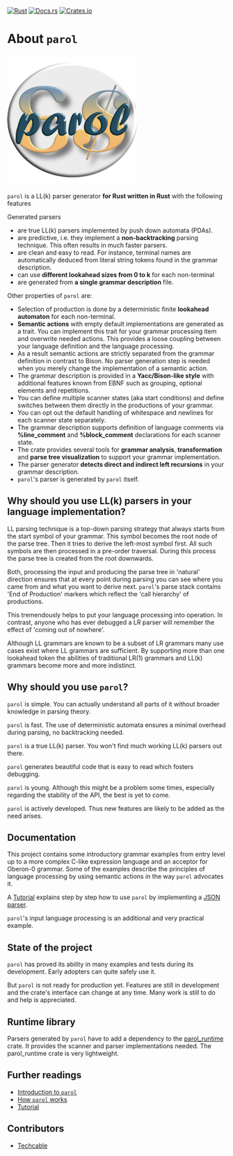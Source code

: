 <!-- markdownlint-disable first-line-h1 -->
[![Rust](https://github.com/jsinger67/parol/actions/workflows/rust.yml/badge.svg)](https://github.com/jsinger67/parol/actions/workflows/rust.yml)
[![Docs.rs](https://docs.rs/parol/badge.svg)](https://docs.rs/parol)
[![Crates.io](https://img.shields.io/crates/v/parol.svg)](https://crates.io/crates/parol)
<!-- markdownlint-enable first-line-h1 -->

# About `parol`

<!-- markdownlint-disable Inline HTML -->
<img src="./logo/Parol.svg" alt="Logo" height=300 with=300>
<!-- markdownlint-enable Inline HTML -->

`parol` is a LL(k) parser generator **for Rust written in Rust** with the following features

Generated parsers

* are true LL(k) parsers implemented by push down automata (PDAs).
* are predictive, i.e. they implement a **non-backtracking** parsing technique. This often results in much faster parsers.
* are clean and easy to read. For instance, terminal names are automatically deduced from literal string tokens found in the grammar description.
* can use **different lookahead sizes from 0 to k** for each non-terminal
* are generated from **a single grammar description** file.

Other properties of `parol` are:

* Selection of production is done by a deterministic finite **lookahead automaton** for each non-terminal.
* **Semantic actions** with empty default implementations are generated as a trait. You can implement this trait for your grammar processing item and overwrite needed actions. This provides a loose coupling between your language definition and the language processing.
* As a result semantic actions are strictly separated from the grammar definition in contrast to Bison. No parser generation step is needed when you merely change the implementation of a semantic action.
* The grammar description is provided in a **Yacc/Bison-like style** with additional features known from EBNF such as grouping, optional elements and repetitions.
* You can define multiple scanner states (aka start conditions) and define switches between them directly in the productions of your grammar.
* You can opt out the default handling of whitespace and newlines for each scanner state separately.
* The grammar description supports definition of language comments via **%line_comment** and **%block_comment** declarations for each scanner state.
* The crate provides several tools for **grammar analysis**, **transformation** and **parse tree visualization** to support your grammar implementation.
* The parser generator **detects direct and indirect left recursions** in your grammar description.
* `parol`'s parser is generated by `parol` itself.

## Why should you use LL(k) parsers in your language implementation?

LL parsing technique is a top-down parsing strategy that always starts from the start symbol of your grammar. This symbol becomes the root node of the parse tree. Then it tries to derive the left-most symbol first. All such symbols are then processed in a pre-order traversal. During this process the parse tree is created from the root downwards.

Both, processing the input and producing the parse tree in 'natural' direction ensures that at every point during parsing you can see where you came from and what you want to derive next. `parol`'s parse stack contains 'End of Production' markers which reflect the 'call hierarchy' of productions.

This tremendously helps to put your language processing into operation. In contrast, anyone who has ever debugged a LR parser will remember the effect of 'coming out of nowhere'.

Although LL grammars are known to be a subset of LR grammars many use cases exist where LL grammars are sufficient. By supporting more than one lookahead token the abilities of traditional LR(1) grammars and LL(k) grammars become more and more indistinct.

## Why should you use `parol`?

`parol` is simple. You can actually understand all parts of it without broader knowledge in parsing theory.

`parol` is fast. The use of deterministic automata ensures a minimal overhead during parsing, no backtracking needed.

`parol` is a true LL(k) parser. You won't find much working LL(k) parsers out there.

`parol` generates beautiful code that is easy to read which fosters debugging.

`parol` is young. Although this might be a problem some times, especially regarding the stability of the API, the best is yet to come.

`parol` is actively developed. Thus new features are likely to be added as the need arises.

## Documentation

This project contains some introductory grammar examples from entry level up to a more complex C-like expression language and an acceptor for Oberon-0 grammar.
Some of the examples describe the principles of language processing by using semantic actions in the way `parol` advocates it.

A [Tutorial](docs/Tutorial.md) explains step by step how to use `parol` by implementing a [JSON parser](https://github.com/jsinger67/json_parser.git).

`parol`'s input language processing is an additional and very practical example.

## State of the project

`parol` has proved its ability in many examples and tests during its development. Early adopters can quite safely use it.

But `parol` is not ready for production yet. Features are still in development and the crate's interface can change at any time. Many work is still to do and help is appreciated.

## Runtime library

Parsers generated by `parol` have to add a dependency to the [parol_runtime](https://crates.io/crates/parol_runtime) crate. It provides the scanner and parser implementations needed. The parol_runtime crate is very lightweight.

## Further readings

* [Introduction to `parol`](docs/Introduction.md)
* [How `parol` works](docs/Approach.md)
* [Tutorial](docs/Tutorial.md)

## Contributors

* [Techcable](https://github.com/Techcable)
